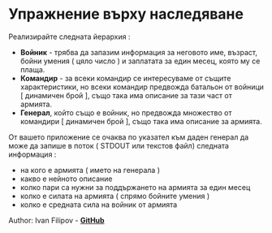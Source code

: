 # Упражнение върху наследяване
Реализирайте следната йерархия :
* **Войник** - трябва да запазим информация за неговото име,
възраст, бойни умения ( цяло число ) и заплатата за един месец, която му се
плаща.
* **Командир** - за всеки командир се интересуваме от същите
характеристики, но всеки командир предвожда батальон от
войници [ динамичен брой ], също така има описание за тази
част от армията.
* **Генерал**, който също е войник, но предвожда множество от
командири [ динамичен брой ], също така има описание за
армията.

От вашето приложение се очаква по указател към даден генерал да
може да запише в поток ( STDOUT или текстов файл) следната
информация :
* на кого е армията ( името на генерала )
* какво е нейното описание
* колко пари са нужни за поддържането на армията за един месец
* колко е силата на армията ( спрямо бойните умения )
* колко е средната сила на войник от армията

Author: Ivan Filipov - [**GitHub**](https://github.com/IvanFilipov/)